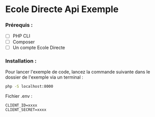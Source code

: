 # Ecole Directe Api Exemple

### Prérequis :
- [ ] PHP CLI
- [ ] Composer
- [ ] Un compte Ecole Directe

### Installation :
Pour lancer l'exemple de code, lancez la commande suivante dans le dossier de l'exemple via un terminal :

```bash
php -S localhost:8000
```

Fichier .env :
```dotenv
CLIENT_ID=xxxx
CLIENT_SECRET=xxxx
```